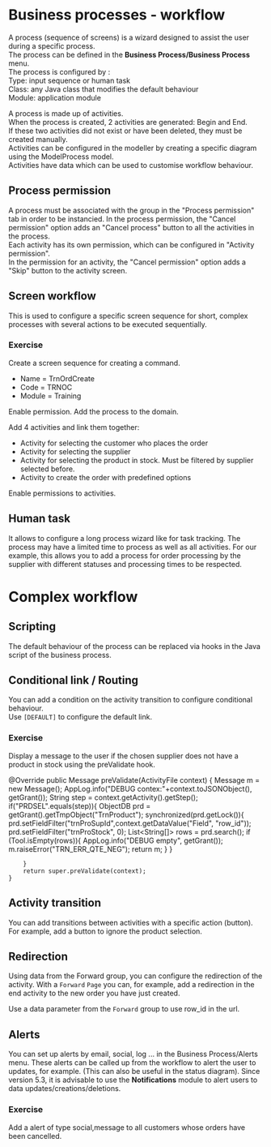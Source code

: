 Business processes - workflow
====================

A process (sequence of screens) is a wizard designed to assist the user during a specific process.   
The process can be defined in the **Business Process/Business Process** menu.  
The process is configured by :  
    Type: input sequence or human task  
    Class: any Java class that modifies the default behaviour  
    Module: application module  

A process is made up of activities.  
When the process is created, 2 activities are generated: Begin and End.  
If these two activities did not exist or have been deleted, they must be created manually.  
Activities can be configured in the modeller by creating a specific diagram using the ModelProcess model.  
Activities have data which can be used to customise workflow behaviour.  
## Process permission
A process must be associated with the group in the "Process permission" tab in order to be instancied.
In the process permission, the "Cancel permission" option adds an "Cancel process" button to all the activities in the process.   
Each activity has its own permission, which can be configured in "Activity permission".  
In the permission for an activity, the "Cancel permission" option adds a "Skip" button to the activity screen.  


## Screen workflow
This is used to configure a specific screen sequence for short, complex processes with several actions to be executed sequentially.  
### Exercise
Create a screen sequence for creating a command.
* Name = TrnOrdCreate
* Code = TRNOC
* Module = Training

Enable permission.
Add the process to the domain.

Add 4 activities and link them together:
* Activity for selecting the customer who places the order
* Activity for selecting the supplier
* Activity for selecting the product in stock. Must be filtered by supplier selected before.
* Activity to create the order with predefined options

Enable permissions to activities.

## Human task
It allows to configure a long process wizard like for task tracking. The process may have a limited time to process as well as all activities. For our example, this allows you to add a process for order processing by the supplier with different statuses and processing times to be respected.


# Complex workflow

## Scripting
The default behaviour of the process can be replaced via hooks in the Java script of the business process.

## Conditional link / Routing
You can add a condition on the activity transition to configure conditional behaviour.  
Use `[DEFAULT]` to configure the default link.  

### Exercise
Display a message to the user if the chosen supplier does not have a product in stock using the preValidate hook.  


   @Override
	public Message preValidate(ActivityFile context) {
		Message m = new Message();
		AppLog.info("DEBUG contex:"+context.toJSONObject(), getGrant());
		String step = context.getActivity().getStep();
		if("PRDSEL".equals(step)){
			ObjectDB prd = getGrant().getTmpObject("TrnProduct");
			synchronized(prd.getLock()){
				prd.setFieldFilter("trnProSupId",context.getDataValue("Field", "row_id"));
				prd.setFieldFilter("trnProStock", 0);
				List<String[]> rows = prd.search();
				if (Tool.isEmpty(rows)){
					AppLog.info("DEBUG empty", getGrant());
					m.raiseError("TRN_ERR_QTE_NEG");
					return m; 
				}
			} 
			
		}
		return super.preValidate(context);
	}

## Activity transition
You can add transitions between activities with a specific action (button).
For example, add a button to ignore the product selection.  

## Redirection
Using data from the Forward group, you can configure the redirection of the activity.
With a `Forward` `Page` you can, for example, add a redirection in the end activity to the new order you have just created.

Use a data parameter from the `Forward` group to use row_id in the url.

## Alerts
You can set up alerts by email, social, log ... in the Business Process/Alerts menu.
These alerts can be called up from the workflow to alert the user to updates, for example.
(This can also be useful in the status diagram).
Since version 5.3, it is advisable to use the **Notifications** module to alert users to data updates/creations/deletions.


### Exercise
Add a alert of type social,message to all customers whose orders have been cancelled.

